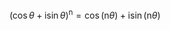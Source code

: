 $$(\cos \theta + \mathrm{i} \sin \theta )^{\mathrm{n}} 
= \cos ( \mathrm{n} \theta)  + \mathrm{i} \sin ( \mathrm{n} \theta)$$
